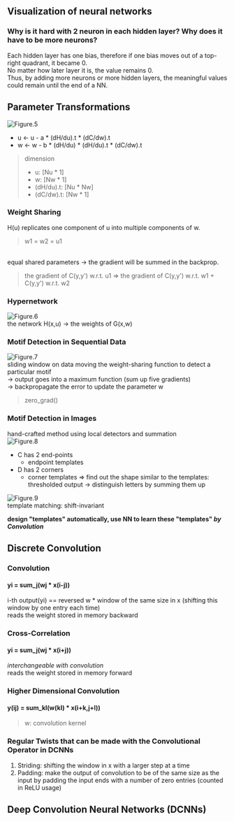 ## Visualization of neural networks

### Why is it hard with 2 neuron in each hidden layer? Why does it have to be more neurons?
Each hidden layer has one bias, therefore if one bias moves out of a top-right quadrant, it became 0.   
No matter how later layer it is, the value remains 0.   
Thus, by adding more neurons or more hidden layers, the meaningful values could remain until the end of a NN.

## Parameter Transformations
![Figure.5](https://atcold.github.io/pytorch-Deep-Learning/images/week03/03-1/PT.png)   
* u <- u - a * (dH/du).t * (dC/dw).t
* w <- w - b * (dH/du) * (dH/du).t * (dC/dw).t
> dimension
> - u: [Nu * 1]
> - w: [Nw * 1]
> - (dH/du).t: [Nu * Nw]
> - (dC/dw).t: [Nw * 1]

### Weight Sharing
H(u) replicates one component of u into multiple components of w.
> w1 = w2 = u1   
<br>
equal shared parameters -> the gradient will be summed in the backprop.

> the gradient of C(y,y') w.r.t. u1 => the gradient of C(y,y') w.r.t. w1 + C(y,y') w.r.t. w2

### Hypernetwork
![Figure.6](https://atcold.github.io/pytorch-Deep-Learning/images/week03/03-1/HyperNetwork.png)   
the network H(x,u) -> the weights of G(x,w)

### Motif Detection in Sequential Data
![Figure.7](https://atcold.github.io/pytorch-Deep-Learning/images/week03/03-1/Motif.png)   
sliding window on data moving the weight-sharing function to detect a particular motif   
-> output goes into a maximum function (sum up five gradients)   
-> backpropagate the error to update the parameter w
> zero_grad()

### Motif Detection in Images
hand-crafted method using local detectors and summation   
![Figure.8](https://atcold.github.io/pytorch-Deep-Learning/images/week03/03-1/MotifImage.png)   
* C has 2 end-points
  - endpoint templates
* D has 2 corners
  - corner templates
=> find out the shape similar to the templates: thresholded output -> distinguish letters by summing them up   

![Figure.9](https://atcold.github.io/pytorch-Deep-Learning/images/week03/03-1/ShiftInvariance.png)   
template matching: shift-invariant   
   
   
**design "templates" automatically, use NN to learn these "templates" _by Convolution_**   


## Discrete Convolution

### Convolution

#### yi = sum_j(wj * x(i-j))
i-th output(yi) == reversed w * window of the same size in x (shifting this window by one entry each time)   
reads the weight stored in memory backward

### Cross-Correlation

#### yi = sum_j(wj * x(i+j))
_interchangeable with convolution_   
reads the weight stored in memory forward

### Higher Dimensional Convolution

#### y(ij) = sum_kl(w(kl) * x(i+k,j+l))
> w: convolution kernel

### Regular Twists that can be made with the Convolutional Operator in DCNNs
1. Striding: shifting the window in x with a larger step at a time   
2. Padding: make the output of convolution to be of the same size as the input by padding the input ends with a number of zero entries (counted in ReLU usage)

## Deep Convolution Neural Networks (DCNNs)
